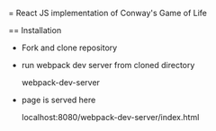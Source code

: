 = React JS implementation of Conway's Game of Life

== Installation

- Fork and clone repository
- run webpack dev server from cloned directory

	webpack-dev-server

- page is served here

	localhost:8080/webpack-dev-server/index.html